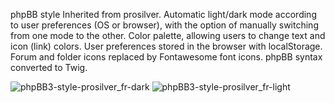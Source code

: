 phpBB style
Inherited from prosilver.
Automatic light/dark mode according to user preferences (OS or browser), with the option of manually switching from one mode to the other.
Color palette, allowing users to change text and icon (link) colors.
User preferences stored in the browser with localStorage.
Forum and folder icons replaced by Fontawesome font icons.
phpBB syntax converted to Twig.

![phpBB3-style-prosilver_fr-dark](https://github.com/Mazeltof/prosilver_fr/assets/16059355/6b70f930-ed1c-4542-8bdb-925c30f82502)
![phpBB3-style-prosilver_fr-light](https://github.com/Mazeltof/prosilver_fr/assets/16059355/cf092544-f092-4a5f-b6e6-f97a43180fb3)
